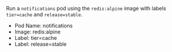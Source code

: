 Run a `notifications` pod using the `redis:alpine` image with labels `tier=cache` and `release=stable`.

- Pod Name: notifications
- Image: redis:alpine
- Label: tier=cache
- Label: release=stable

